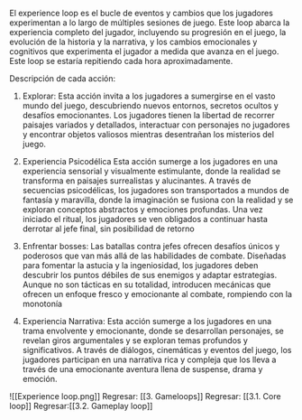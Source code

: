 
El experience loop es el bucle de eventos y cambios que los jugadores experimentan a lo largo de múltiples sesiones de juego. Este loop abarca la experiencia completo del jugador, incluyendo su progresión en el juego, la evolución de la historia y la narrativa, y los cambios emocionales y cognitivos que experimenta el jugador a medida que avanza en el juego. Este loop se estaría repitiendo cada hora aproximadamente.

Descripción de cada acción:
1. Explorar:
Esta acción invita a los jugadores a sumergirse en el vasto mundo del juego, descubriendo nuevos entornos, secretos ocultos y desafíos emocionantes. Los jugadores tienen la libertad de recorrer paisajes variados y detallados, interactuar con personajes no jugadores y encontrar objetos valiosos mientras desentrañan los misterios del juego.
2. Experiencia Psicodélica
Esta acción sumerge a los jugadores en una experiencia sensorial y visualmente estimulante, donde la realidad se transforma en paisajes surrealistas y alucinantes. A través de secuencias psicodélicas, los jugadores son transportados a mundos de fantasía y maravilla, donde la imaginación se fusiona con la realidad y se exploran conceptos abstractos y emociones profundas. Una vez iniciado el ritual, los jugadores se ven obligados a continuar hasta derrotar al jefe final, sin posibilidad de retorno

3. Enfrentar bosses:
Las batallas contra jefes ofrecen desafíos únicos y poderosos que van más allá de las habilidades de combate. Diseñadas para fomentar la astucia y la ingeniosidad, los jugadores deben descubrir los puntos débiles de sus enemigos y adaptar estrategias. Aunque no son tácticas en su totalidad, introducen mecánicas que ofrecen un enfoque fresco y emocionante al combate, rompiendo con la monotonía

4. Experiencia Narrativa:
Esta acción sumerge a los jugadores en una trama envolvente y emocionante, donde se desarrollan personajes, se revelan giros argumentales y se exploran temas profundos y significativos. A través de diálogos, cinemáticas y eventos del juego, los jugadores participan en una narrativa rica y compleja que los lleva a través de una emocionante aventura llena de suspense, drama y emoción.

![[Experience loop.png]]
Regresar: [[3. Gameloops]]
Regresar: [[3.1. Core loop]]
Regresar:[[3.2. Gameplay loop]]